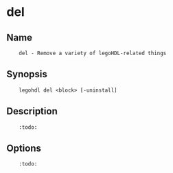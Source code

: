 # del

## Name

        del - Remove a variety of legoHDL-related things

## Synopsis

        legohdl del <block> [-uninstall]

## Description

        :todo:

## Options

        :todo:




